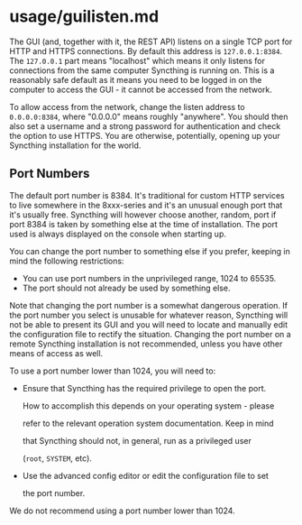 # usage/guilisten.md

The GUI \(and, together with it, the REST API\) listens on a single TCP port for HTTP and HTTPS connections. By default this address is `127.0.0.1:8384`. The `127.0.0.1` part means \"localhost\" which means it only listens for connections from the same computer Syncthing is running on. This is a reasonably safe default as it means you need to be logged in on the computer to access the GUI - it cannot be accessed from the network.

To allow access from the network, change the listen address to `0.0.0.0:8384`, where \"0.0.0.0\" means roughly \"anywhere\". You should then also set a username and a strong password for authentication and check the option to use HTTPS. You are otherwise, potentially, opening up your Syncthing installation for the world.

## Port Numbers

The default port number is 8384. It\'s traditional for custom HTTP services to live somewhere in the 8xxx-series and it\'s an unusual enough port that it\'s usually free. Syncthing will however choose another, random, port if port 8384 is taken by something else at the time of installation. The port used is always displayed on the console when starting up.

You can change the port number to something else if you prefer, keeping in mind the following restrictions:

* You can use port numbers in the unprivileged range, 1024 to 65535.
* The port should not already be used by something else.

Note that changing the port number is a somewhat dangerous operation. If the port number you select is unusable for whatever reason, Syncthing will not be able to present its GUI and you will need to locate and manually edit the configuration file to rectify the situation. Changing the port number on a remote Syncthing installation is not recommended, unless you have other means of access as well.

To use a port number lower than 1024, you will need to:

* Ensure that Syncthing has the required privilege to open the port.

  How to accomplish this depends on your operating system - please

  refer to the relevant operation system documentation. Keep in mind

  that Syncthing should not, in general, run as a privileged user

  \(`root`, `SYSTEM`, etc\).

* Use the advanced config editor or edit the configuration file to set

  the port number.

We do not recommend using a port number lower than 1024.

